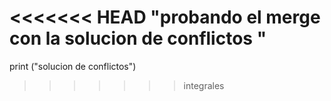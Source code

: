 <<<<<<< HEAD
"probando el merge con la solucion de conflictos  "
=======
print ("solucion de conflictos") 
>>>>>>> integrales
